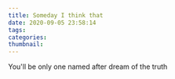 ```yaml
---
title: Someday I think that
date: 2020-09-05 23:58:14
tags:
categories:
thumbnail:
---
```

You'll be only one named after dream of the truth
